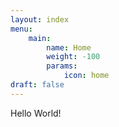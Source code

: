```yaml
---
layout: index
menu:
    main:
        name: Home
        weight: -100
        params:
            icon: home
draft: false
---
```

Hello World!